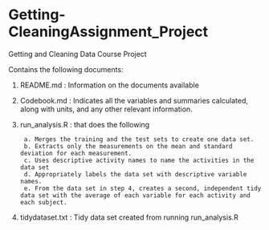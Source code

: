 # Getting-CleaningAssignment_Project
Getting and Cleaning Data Course Project

Contains the following documents:

1. README.md            : Information on the documents available 
2. Codebook.md          : Indicates all the variables and summaries calculated, along with units, and any other relevant information.
3. run_analysis.R       : that does the following

        a. Merges the training and the test sets to create one data set.
        b. Extracts only the measurements on the mean and standard deviation for each measurement.
        c. Uses descriptive activity names to name the activities in the data set
        d. Appropriately labels the data set with descriptive variable names.
        e. From the data set in step 4, creates a second, independent tidy data set with the average of each variable for each activity and each subject. 
        
4. tidydataset.txt      : Tidy data set created from running run_analysis.R
